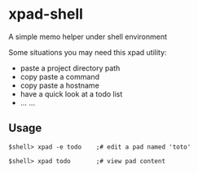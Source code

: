 xpad-shell
==========

A simple memo helper under shell environment

Some situations you may need this xpad utility:

  * paste a project directory path
  * copy paste a command 
  * copy paste a hostname
  * have a quick look at a todo list
  * ... ...



Usage
------

```
$shell> xpad -e todo    ;# edit a pad named 'toto'

$shell> xpad todo       ;# view pad content
```

